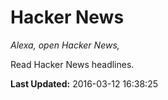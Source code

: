 # Hacker News
*Alexa, open Hacker News,*

Read Hacker News headlines.

**Last Updated:** 2016-03-12 16:38:25